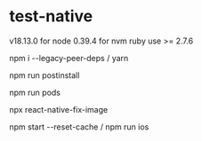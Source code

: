 # test-native

v18.13.0 for node
0.39.4 for nvm
ruby use >= 2.7.6

npm i --legacy-peer-deps / yarn

npm run postinstall

npm run pods

npx react-native-fix-image

npm start --reset-cache / npm run ios
